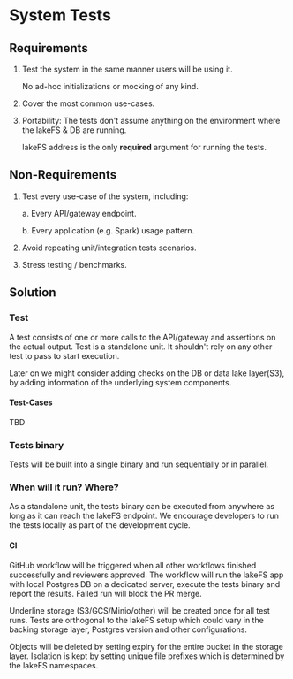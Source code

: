 # System Tests

## Requirements

1. Test the system in the same manner users will be using it.

   No ad-hoc initializations or mocking of any kind.

2. Cover the most common use-cases.
3. Portability: The tests don't assume anything on the environment where the lakeFS & DB are running.

   lakeFS address is the only **required** argument for running the tests.  

## Non-Requirements

1. Test every use-case of the system, including:

    a. Every API/gateway endpoint.

    b. Every application \(e.g. Spark\) usage pattern.

2. Avoid repeating unit/integration tests scenarios.
3. Stress testing / benchmarks.

## Solution

### Test

A test consists of one or more calls to the API/gateway and assertions on the actual output. Test is a standalone unit. It shouldn't rely on any other test to pass to start execution.

Later on we might consider adding checks on the DB or data lake layer\(S3\), by adding information of the underlying system components.

#### Test-Cases

TBD

### Tests binary

Tests will be built into a single binary and run sequentially or in parallel.

### When will it run? Where?

As a standalone unit, the tests binary can be executed from anywhere as long as it can reach the lakeFS endpoint. We encourage developers to run the tests locally as part of the development cycle.

#### CI

GitHub workflow will be triggered when all other workflows finished successfully and reviewers approved. The workflow will run the lakeFS app with local Postgres DB on a dedicated server, execute the tests binary and report the results. Failed run will block the PR merge.

Underline storage \(S3/GCS/Minio/other\) will be created once for all test runs. Tests are orthogonal to the lakeFS setup which could vary in the backing storage layer, Postgres version and other configurations.

Objects will be deleted by setting expiry for the entire bucket in the storage layer. Isolation is kept by setting unique file prefixes which is determined by the lakeFS namespaces.

